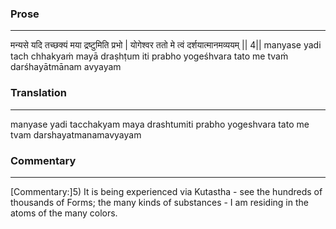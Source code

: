 ### Prose 
 --- 
मन्यसे यदि तच्छक्यं मया द्रष्टुमिति प्रभो |
योगेश्वर ततो मे त्वं दर्शयात्मानमव्ययम् || 4||
manyase yadi tach chhakyaṁ mayā draṣhṭum iti prabho
yogeśhvara tato me tvaṁ darśhayātmānam avyayam

### Translation 
 --- 
manyase yadi tacchakyam maya drashtumiti prabho yogeshvara tato me tvam darshayatmanamavyayam

### Commentary 
 --- 
[Commentary:]5) It is being experienced via Kutastha - see the hundreds of thousands of Forms; the many kinds of substances - I am residing in the atoms of the many colors.